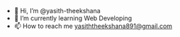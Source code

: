 - 👋 Hi, I’m @yasith-theekshana
- 🌱 I’m currently learning Web Developing
- 📫 How to reach me yasiththeekshana891@gmail.com

<!---
yasith-theekshana/yasith-theekshana is a ✨ special ✨ repository because its `README.md` (this file) appears on your GitHub profile.
You can click the Preview link to take a look at your changes.
--->
